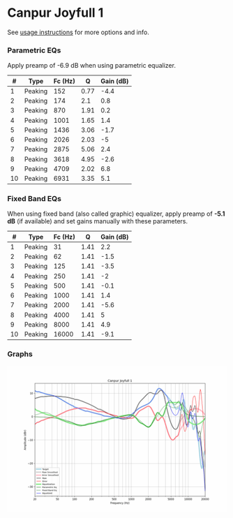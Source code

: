 # Canpur Joyfull 1
See [usage instructions](https://github.com/jaakkopasanen/AutoEq#usage) for more options and info.

### Parametric EQs
Apply preamp of -6.9 dB when using parametric equalizer.

|   # | Type    |   Fc (Hz) |    Q |   Gain (dB) |
|-----|---------|-----------|------|-------------|
|   1 | Peaking |       152 | 0.77 |        -4.4 |
|   2 | Peaking |       174 | 2.1  |         0.8 |
|   3 | Peaking |       870 | 1.91 |         0.2 |
|   4 | Peaking |      1001 | 1.65 |         1.4 |
|   5 | Peaking |      1436 | 3.06 |        -1.7 |
|   6 | Peaking |      2026 | 2.03 |        -5   |
|   7 | Peaking |      2875 | 5.06 |         2.4 |
|   8 | Peaking |      3618 | 4.95 |        -2.6 |
|   9 | Peaking |      4709 | 2.02 |         6.8 |
|  10 | Peaking |      6931 | 3.35 |         5.1 |

### Fixed Band EQs
When using fixed band (also called graphic) equalizer, apply preamp of **-5.1 dB** (if available) and set gains manually with these parameters.

|   # | Type    |   Fc (Hz) |    Q |   Gain (dB) |
|-----|---------|-----------|------|-------------|
|   1 | Peaking |        31 | 1.41 |         2.2 |
|   2 | Peaking |        62 | 1.41 |        -1.5 |
|   3 | Peaking |       125 | 1.41 |        -3.5 |
|   4 | Peaking |       250 | 1.41 |        -2   |
|   5 | Peaking |       500 | 1.41 |        -0.1 |
|   6 | Peaking |      1000 | 1.41 |         1.4 |
|   7 | Peaking |      2000 | 1.41 |        -5.6 |
|   8 | Peaking |      4000 | 1.41 |         5   |
|   9 | Peaking |      8000 | 1.41 |         4.9 |
|  10 | Peaking |     16000 | 1.41 |        -9.1 |

### Graphs
![](./Canpur%20Joyfull%201.png)
